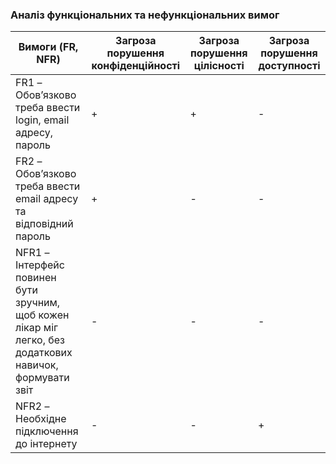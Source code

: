 ### Аналіз функціональних та нефункціональних вимог

|Вимоги (FR, NFR)| Загроза порушення конфіденційності|Загроза порушення цілісності|Загроза порушення доступності|
|----|----|----|----|
|FR1 – Обов’язково треба ввести login, email адресу, пароль|+|+|-|
|FR2 – Обов’язково треба ввести email адресу та відповідний пароль|+|-|-|
|NFR1 – Інтерфейс повинен бути зручним, щоб кожен лікар міг легко, без додаткових навичок, формувати звіт|-|-|-|
|NFR2 – Необхідне підключення до інтернету|-|-|+|
